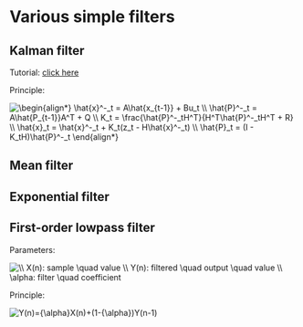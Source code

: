 # Various simple filters

## Kalman filter
Tutorial: [click here](https://sophistt.github.io/study/2019/07/24/kalman-filter.html)

Principle:

<img src="https://latex.codecogs.com/gif.latex?\begin{align*}&space;\hat{x}^-_t&space;=&space;A\hat{x_{t-1}}&space;&plus;&space;Bu_t&space;\\&space;\hat{P}^-_t&space;=&space;A\hat{P_{t-1}}A^T&space;&plus;&space;Q&space;\\&space;K_t&space;=&space;\frac{\hat{P}^-_tH^T}{H^T\hat{P}^-_tH^T&space;&plus;&space;R}&space;\\&space;\hat{x}_t&space;=&space;\hat{x}^-_t&space;&plus;&space;K_t(z_t&space;-&space;H\hat{x}^-_t)&space;\\&space;\hat{P}_t&space;=&space;(I&space;-&space;K_tH)\hat{P}^-_t&space;\end{align*}" title="\begin{align*} \hat{x}^-_t = A\hat{x_{t-1}} + Bu_t \\ \hat{P}^-_t = A\hat{P_{t-1}}A^T + Q \\ K_t = \frac{\hat{P}^-_tH^T}{H^T\hat{P}^-_tH^T + R} \\ \hat{x}_t = \hat{x}^-_t + K_t(z_t - H\hat{x}^-_t) \\ \hat{P}_t = (I - K_tH)\hat{P}^-_t \end{align*}" />

## Mean filter
## Exponential filter

## First-order lowpass filter
Parameters:

<img src="https://latex.codecogs.com/gif.latex?\\&space;X(n):&space;sample&space;\quad&space;value&space;\\&space;Y(n):&space;filtered&space;\quad&space;output&space;\quad&space;value&space;\\&space;\alpha:&space;filter&space;\quad&space;coefficient" title="\\ X(n): sample \quad value \\ Y(n): filtered \quad output \quad value \\ \alpha: filter \quad coefficient" />

Principle:

<img src="https://latex.codecogs.com/gif.latex?Y(n)={\alpha}X(n)&plus;(1-{\alpha})Y(n-1)" title="Y(n)={\alpha}X(n)+(1-{\alpha})Y(n-1)" />
